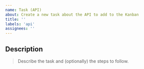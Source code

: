 ```yaml
---
name: Task (API)
about: Create a new task about the API to add to the Kanban
title: ''
labels: 'api'
assignees: ''
---
```


## Description
> Describe the task and (optionally) the steps to follow.
